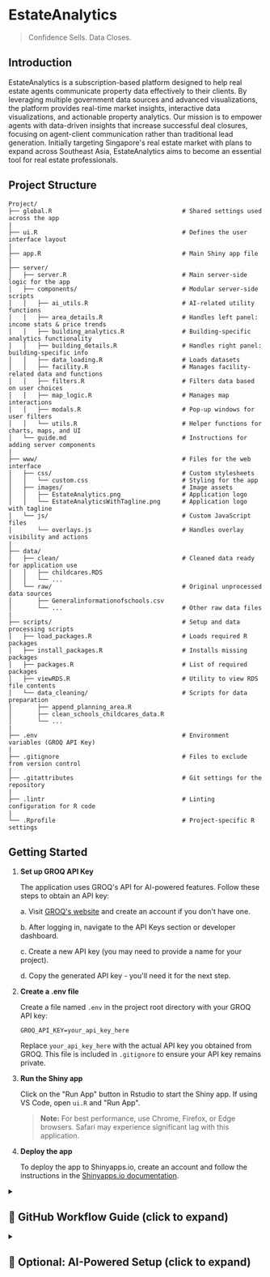 # EstateAnalytics

> Confidence Sells. Data Closes.

## Introduction

EstateAnalytics is a subscription-based platform designed to help real estate agents communicate property data effectively to their clients. By leveraging multiple government data sources and advanced visualizations, the platform provides real-time market insights, interactive data visualizations, and actionable property analytics. Our mission is to empower agents with data-driven insights that increase successful deal closures, focusing on agent-client communication rather than traditional lead generation. Initially targeting Singapore's real estate market with plans to expand across Southeast Asia, EstateAnalytics aims to become an essential tool for real estate professionals.

## Project Structure

```
Project/
├── global.R                                    # Shared settings used across the app
|
├── ui.R                                        # Defines the user interface layout
|
├── app.R                                       # Main Shiny app file
|
├── server/
│   ├── server.R                                # Main server-side logic for the app
│   ├── components/                             # Modular server-side scripts
│   │   ├── ai_utils.R                          # AI-related utility functions
│   │   ├── area_details.R                      # Handles left panel: income stats & price trends
│   │   ├── building_analytics.R                # Building-specific analytics functionality
│   │   ├── building_details.R                  # Handles right panel: building-specific info
│   │   ├── data_loading.R                      # Loads datasets
│   │   ├── facility.R                          # Manages facility-related data and functions
│   │   ├── filters.R                           # Filters data based on user choices
│   │   ├── map_logic.R                         # Manages map interactions
│   │   ├── modals.R                            # Pop-up windows for user filters
│   │   └── utils.R                             # Helper functions for charts, maps, and UI
│   └── guide.md                                # Instructions for adding server components
|
├── www/                                        # Files for the web interface
│   ├── css/                                    # Custom stylesheets
│   │   └── custom.css                          # Styling for the app
│   ├── images/                                 # Image assets
│   │   ├── EstateAnalytics.png                 # Application logo
│   │   └── EstateAnalyticsWithTagline.png      # Application logo with tagline
│   └── js/                                     # Custom JavaScript files
│       └── overlays.js                         # Handles overlay visibility and actions
|
├── data/                                       
│   ├── clean/                                  # Cleaned data ready for application use
│   │   ├── childcares.RDS                      
│   │   └── ...                                 
│   └── raw/                                    # Original unprocessed data sources
│       ├── Generalinformationofschools.csv     
│       └── ...                                 # Other raw data files
|
├── scripts/                                    # Setup and data processing scripts
│   ├── load_packages.R                         # Loads required R packages
│   ├── install_packages.R                      # Installs missing packages
│   ├── packages.R                              # List of required packages
│   ├── viewRDS.R                               # Utility to view RDS file contents
│   └── data_cleaning/                          # Scripts for data preparation
│       ├── append_planning_area.R            
│       ├── clean_schools_childcares_data.R   
│       └── ...                               
|
├── .env                                        # Environment variables (GROQ API Key)
|
├── .gitignore                                  # Files to exclude from version control
|
├── .gitattributes                              # Git settings for the repository
|
├── .lintr                                      # Linting configuration for R code
|
└── .Rprofile                                   # Project-specific R settings
```

## Getting Started

1.  **Set up GROQ API Key**

      The application uses GROQ's API for AI-powered features. Follow these steps to obtain an API key:
   
      a. Visit [GROQ's website](https://console.groq.com/keys) and create an account if you don't have one.
   
      b. After logging in, navigate to the API Keys      section or developer dashboard.
   
      c. Create a new API key (you may need to provide a name for your project).
   
      d. Copy the generated API key - you'll need it for the next step.

2.  **Create a .env file**

      Create a file named `.env` in the project root directory with your GROQ API key:
      
      ```
      GROQ_API_KEY=your_api_key_here
      ```
      
      Replace `your_api_key_here` with the actual API key you obtained from GROQ. This file is included in `.gitignore` to ensure your API key remains private.


4.  **Run the Shiny app**

      Click on the "Run App" button in Rstudio to start the Shiny app. If using VS Code, open `ui.R` and "Run App".
      
      > **Note:** For best performance, use Chrome, Firefox, or Edge browsers. Safari may experience significant lag with this application.

5.  **Deploy the app**

      To deploy the app to Shinyapps.io, create an account and follow the instructions in the [Shinyapps.io documentation](https://docs.rstudio.com/shinyapps.io/).

<details>
<summary><h2>🚀 GitHub Workflow Guide (click to expand)</h2></summary>

### 🔁 BEFORE You Start Working

Always make sure your branch is up-to-date before making changes.

1. Open **GitHub Desktop**.
2. Switch to `master`:
   - Click **"Current Branch"** → select `master`.
   - Click **"Fetch Origin"** and **"Pull"** to get the latest version.
3. Switch to **your feature branch** (or create one if new).
4. Click **"Branch > Merge into current branch"**.
5. Select `master` and click **"Merge"**.

   ✅ Your feature branch is now updated with the latest `master`.

### 🛠️ While Working on Your Feature

1. Open your editor (**RStudio** or **VSCode**).
2. Make your changes locally.
3. **Commit frequently**:
   - Save your changes.
   - Go to **GitHub Desktop**.
   - Write a **short commit message** describing what you have done in this commit (e.g., `"Added proximity filter for schools"`).
   - Click **"Commit to `<your-branch>`"**.
4. Push your work:
   - Click **"Push origin"** to upload your branch changes to GitHub.

> 💡 Tip: Small, regular commits make it easier to review and fix issues.

### ✅ When You Finish a Feature

1. Push all your latest changes (see step above).
2. Go to [GitHub.com](https://github.com) and open the project.
3. Click on **"Pull Requests" > "New Pull Request"**.
4. Set:
   - **Base branch** → `master`
   - **Compare branch** → your feature branch
5. Add a short summary and **click "Create Pull Request"**.
6. Tag a teammate for review (or ping on group chat).
7. Once approved, click **"Merge"** to merge your work into `master`.

### 🔁 After Merging or When Others Merge to Master

To stay up-to-date:

1. Pull the latest `master` (see "Before You Start Working" section).
2. Merge it into your own branch if you're still working on other features.

### 🔑 Summary: What Everyone Should Always Do

- **Start your day by updating `master` and your branch**
- **Work on your own branch**
- **Commit frequently and push your changes**
- **Open a PR when your feature is ready**
- **Merge your PR only after review**
- **Update your local project regularly**

</details>

<details>
<summary><h2>🤖 Optional: AI-Powered Setup (click to expand)</h2></summary>

Want to boost your workflow with **AI assistance**? Set up **free AI tools** to help write, understand, and debug code for the project.

### 🛠️ 1. Install Visual Studio Code

1. Go to [https://code.visualstudio.com/](https://code.visualstudio.com/)
2. Download and install VS Code for your system.
3. Open the project folder:
   - Launch VS Code
   - Go to **File > Open Folder**
   - Select the project directory of cloned repo

### 🎓 2. Get GitHub Student Pack (Free Copilot Access) <a name="student-pack"></a>

1. Visit: [https://education.github.com/pack](https://education.github.com/pack)
2. Click **"Get Student Benefits"** / **Sign in for Student Developer Pack**
3. Sign in with your GitHub account using your NUS email
4. Follow the verification steps

> ⏳ Approval can take 1–2 days, but gives you:
>
> - ✅ Free GitHub Copilot
> - ✅ Free Codespaces
> - ✅ More dev tools (free!)

### 🤖 3. Enable GitHub Copilot in VS Code

Once your student access is approved:

1. Open **VS Code**
2. Go to the **Extensions tab** on the left (or press `Ctrl+Shift+X`)
3. Search for `GitHub Copilot` and `Github Copilot Chat` and click **Install**
4. Sign in with your GitHub account
5. Start coding — Copilot will suggest lines and functions as you type! Copilot chat allows you to ask question and edit files automatically by selecting the context files.

### 💬 4. Use GitHub Copilot Chat in Your Browser instead of VS Code

After your [student pack from step 2](#student-pack) is approved:

1. Open any file in your GitHub repository (like `ui.R`, `server.R`, etc.)
2. Click on the **Copilot Chat** icon (search for logo if unsure) in the **top-right corner**
3. Type a question in natural language, such as:
   - `"Explain what this R function does"`
   - `"How can I fix this error in my code?"`
   - `"Suggest improvements for this filter logic"`
   - `"What does leafletOutput() do in Shiny?"`
4. You can also go to [https://github.com/copilot/](https://github.com/copilot/) on you browser to start a chat and add the project repository or specific files as attachments.

</details>
